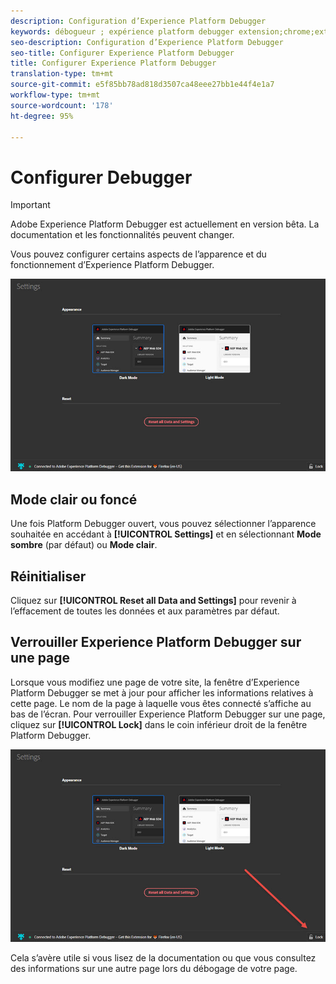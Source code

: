 ```yaml
---
description: Configuration d’Experience Platform Debugger
keywords: débogueur ; expérience platform debugger extension;chrome;extension;configure
seo-description: Configuration d’Experience Platform Debugger
seo-title: Configurer Experience Platform Debugger
title: Configurer Experience Platform Debugger
translation-type: tm+mt
source-git-commit: e5f85bb78ad818d3507ca48eee27bb1e44f4e1a7
workflow-type: tm+mt
source-wordcount: '178'
ht-degree: 95%

---
```



# Configurer Debugger

>[!IMPORTANT]
>
>Adobe Experience Platform Debugger est actuellement en version bêta. La documentation et les fonctionnalités peuvent changer.

Vous pouvez configurer certains aspects de l’apparence et du fonctionnement d’Experience Platform Debugger.

![](assets/settings.jpg)

## Mode clair ou foncé

Une fois Platform Debugger ouvert, vous pouvez sélectionner l’apparence souhaitée en accédant à **[!UICONTROL Settings]** et en sélectionnant **Mode sombre** (par défaut) ou **Mode clair**.

## Réinitialiser

Cliquez sur **[!UICONTROL Reset all Data and Settings]** pour revenir à l’effacement de toutes les données et aux paramètres par défaut.

## Verrouiller Experience Platform Debugger sur une page

Lorsque vous modifiez une page de votre site, la fenêtre d’Experience Platform Debugger se met à jour pour afficher les informations relatives à cette page. Le nom de la page à laquelle vous êtes connecté s’affiche au bas de l’écran. Pour verrouiller Experience Platform Debugger sur une page, cliquez sur **[!UICONTROL Lock]** dans le coin inférieur droit de la fenêtre Platform Debugger.

![](assets/lock.jpg)

Cela s’avère utile si vous lisez de la documentation ou que vous consultez des informations sur une autre page lors du débogage de votre page.